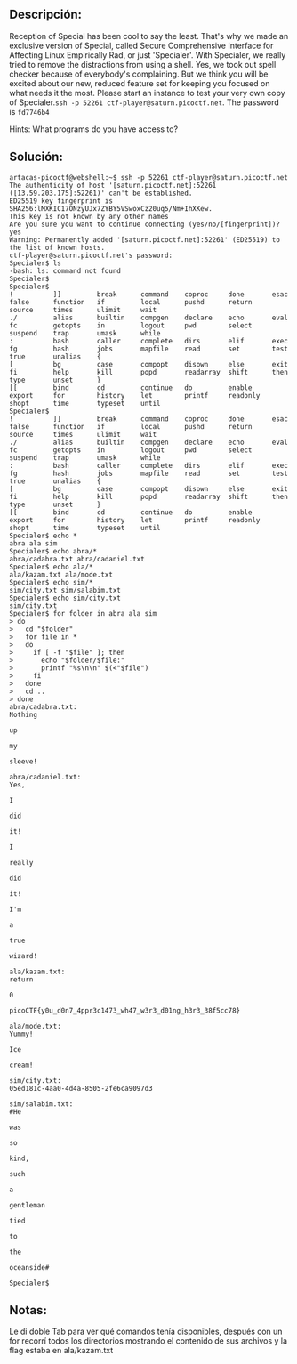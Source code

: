 ## Descripción:
Reception of Special has been cool to say the least. That's why we made an exclusive version of Special, called Secure Comprehensive Interface for Affecting Linux Empirically Rad, or just 'Specialer'. With Specialer, we really tried to remove the distractions from using a shell. Yes, we took out spell checker because of everybody's complaining. But we think you will be excited about our new, reduced feature set for keeping you focused on what needs it the most. Please start an instance to test your very own copy of Specialer.`ssh -p 52261 ctf-player@saturn.picoctf.net`. The password is `fd7746b4`

Hints:
What programs do you have access to?

## Solución:
```
artacas-picoctf@webshell:~$ ssh -p 52261 ctf-player@saturn.picoctf.net
The authenticity of host '[saturn.picoctf.net]:52261 ([13.59.203.175]:52261)' can't be established.
ED25519 key fingerprint is SHA256:lMXKIC17ONzyUJx7ZYBY5VSwoxCz20uq5/Nm+IhXKew.
This key is not known by any other names
Are you sure you want to continue connecting (yes/no/[fingerprint])? yes
Warning: Permanently added '[saturn.picoctf.net]:52261' (ED25519) to the list of known hosts.
ctf-player@saturn.picoctf.net's password: 
Specialer$ ls
-bash: ls: command not found
Specialer$ 
Specialer$ 
!          ]]         break      command    coproc     done       esac       false      function   if         local      pushd      return     source     times      ulimit     wait       
./         alias      builtin    compgen    declare    echo       eval       fc         getopts    in         logout     pwd        select     suspend    trap       umask      while      
:          bash       caller     complete   dirs       elif       exec       fg         hash       jobs       mapfile    read       set        test       true       unalias    {          
[          bg         case       compopt    disown     else       exit       fi         help       kill       popd       readarray  shift      then       type       unset      }          
[[         bind       cd         continue   do         enable     export     for        history    let        printf     readonly   shopt      time       typeset    until      
Specialer$ 
!          ]]         break      command    coproc     done       esac       false      function   if         local      pushd      return     source     times      ulimit     wait       
./         alias      builtin    compgen    declare    echo       eval       fc         getopts    in         logout     pwd        select     suspend    trap       umask      while      
:          bash       caller     complete   dirs       elif       exec       fg         hash       jobs       mapfile    read       set        test       true       unalias    {          
[          bg         case       compopt    disown     else       exit       fi         help       kill       popd       readarray  shift      then       type       unset      }          
[[         bind       cd         continue   do         enable     export     for        history    let        printf     readonly   shopt      time       typeset    until      
Specialer$ echo *
abra ala sim
Specialer$ echo abra/*
abra/cadabra.txt abra/cadaniel.txt
Specialer$ echo ala/* 
ala/kazam.txt ala/mode.txt
Specialer$ echo sim/*
sim/city.txt sim/salabim.txt
Specialer$ echo sim/city.txt
sim/city.txt
Specialer$ for folder in abra ala sim
> do
>   cd "$folder"
>   for file in *
>   do
>     if [ -f "$file" ]; then
>       echo "$folder/$file:"
>       printf "%s\n\n" $(<"$file")
>     fi
>   done
>   cd ..
> done
abra/cadabra.txt:
Nothing

up

my

sleeve!

abra/cadaniel.txt:
Yes,

I

did

it!

I

really

did

it!

I'm

a

true

wizard!

ala/kazam.txt:
return

0

picoCTF{y0u_d0n7_4ppr3c1473_wh47_w3r3_d01ng_h3r3_38f5cc78}

ala/mode.txt:
Yummy!

Ice

cream!

sim/city.txt:
05ed181c-4aa0-4d4a-8505-2fe6ca9097d3

sim/salabim.txt:
#He

was

so

kind,

such

a

gentleman

tied

to

the

oceanside#

Specialer$ 
```

## Notas:
Le di doble Tab para ver qué comandos tenía disponibles, después con un for recorrí todos los directorios mostrando el contenido de sus archivos y la flag estaba en ala/kazam.txt

